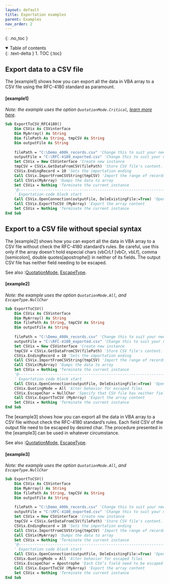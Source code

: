 ```yaml
---
layout: default
title: Exportation examples
parent: Examples
nav_order: 2
---
```


{: .no_toc }

<details open markdown="block">
  <summary>
    Table of contents
  </summary>
  {: .text-delta }
1. TOC
{:toc}
</details>

## Export data to a CSV file

The [example1] shows how you can export all the data in VBA array to a CSV file using the RFC-4180 standard as paramount. 

#### [example1]
*Note: the example uses the option `QuotationMode.Critical`, [learn more here](https://ws-garcia.github.io/VBA-CSV-interface/api/enumerations/quotationmode.html).*
```vb
Sub ExportToCSV_RFC4180()
	Dim CSVix As CSVinterface
	Dim MyArray() As String
	Dim filePath As String, tmpCSV As String
	Dim outputFile As String
	
	filePath = "C:\Demo_400k_records.csv" 'Change this to suit your needs
	outputFile = "C:\RFC-4180_exported.csv" 'Change this to suit your needs
	Set CSVix = New CSVinterface 'Create new instance
	tmpCSV = CSVix.GetDataFromCSV(filePath) 'Store CSV file's content.
	CSVix.EndingRecord = 10 'Sets the importation ending
	Call CSVix.ImportFromCSVString(tmpCSV) 'Import the range of records
	Call CSVix(MyArray) 'Dumps the data to array
	Set CSVix = Nothing 'Terminate the current instance
	'@---------------------------------------------------------------------------------
	' Exportation code block start
	Call CSVix.OpenConnection(outputFile, DeleExistingFile:=True) 'Open a physical connection to the CSV file
	Call CSVix.ExportToCSV (MyArray) 'Export the array content
	Set CSVix = Nothing 'Terminate the current instance
End Sub
```

## Export to a CSV file without special syntax

The [example2] shows how you can export all the data in VBA array to a CSV file without check the RFC-4180 standard’s rules. Be careful, use this only if the array doesn't hold especial chars (vbCrLf [vbCr, vbLf], comma [semicolon], double quotes[apostrophe]) in neither of its fields. The output CSV file has neither field needing to be escaped.

See also
:[QuotationMode](https://ws-garcia.github.io/VBA-CSV-interface/api/enumerations/quotationmode.html), [EscapeType](https://ws-garcia.github.io/VBA-CSV-interface/api/enumerations/escapetype.html).

#### [example2]
*Note: the example uses the option `QuotationMode.All`, and `EscapeType.NullChar`*
```vb
Sub ExportToCSV()
	Dim CSVix As CSVinterface
	Dim MyArray() As String
	Dim filePath As String, tmpCSV As String
	Dim outputFile As String
	
	filePath = "C:\Demo_400k_records.csv" 'Change this to suit your needs
	outputFile = "C:\RFC-4180_exported.csv" 'Change this to suit your needs
	Set CSVix = New CSVinterface 'Create new instance
	tmpCSV = CSVix.GetDataFromCSV(filePath) 'Store CSV file's content.
	CSVix.EndingRecord = 10 'Sets the importation ending
	Call CSVix.ImportFromCSVString(tmpCSV) 'Import the range of records
	Call CSVix(MyArray) 'Dumps the data to array
	Set CSVix = Nothing 'Terminate the current instance
	'@---------------------------------------------------------------------------------
	' Exportation code block start
	Call CSVix.OpenConnection(outputFile, DeleExistingFile:=True) 'Open a physical connection to the CSV file
	CSVix.QuotingMode = All 'Alter behavior for escaped files
	CSVix.EscapeChar = NullChar 'Specify that CSV file has neither field needing to be escaped.
	Call CSVix.ExportToCSV (MyArray) 'Export the array content
	Set CSVix = Nothing 'Terminate the current instance
End Sub
```
The [example3] shows how you can export all the data in VBA array to a CSV file without check the RFC-4180 standard’s rules. Each field CSV of the output file need to be escaped by desired char. The procedure presented in the [example3] can be used in whatever circumstance.

See also
:[QuotationMode](https://ws-garcia.github.io/VBA-CSV-interface/api/enumerations/quotationmode.html), [EscapeType](https://ws-garcia.github.io/VBA-CSV-interface/api/enumerations/escapetype.html).

#### [example3]
*Note: the example uses the option `QuotationMode.All`, and `EscapeType.NullChar`*
```vb
Sub ExportToCSV()
	Dim CSVix As CSVinterface
	Dim MyArray() As String
	Dim filePath As String, tmpCSV As String
	Dim outputFile As String
	
	filePath = "C:\Demo_400k_records.csv" 'Change this to suit your needs
	outputFile = "C:\RFC-4180_exported.csv" 'Change this to suit your needs
	Set CSVix = New CSVinterface 'Create new instance
	tmpCSV = CSVix.GetDataFromCSV(filePath) 'Store CSV file's content.
	CSVix.EndingRecord = 10 'Sets the importation ending
	Call CSVix.ImportFromCSVString(tmpCSV) 'Import the range of records
	Call CSVix(MyArray) 'Dumps the data to array
	Set CSVix = Nothing 'Terminate the current instance
	'@---------------------------------------------------------------------------------
	' Exportation code block start
	Call CSVix.OpenConnection(outputFile, DeleExistingFile:=True) 'Open a physical connection to the CSV file
	CSVix.QuotingMode = All 'Alter behavior for escaped files
	CSVix.EscapeChar = Apostrophe 'Each CSV’s field need to be escaped with this char.
	Call CSVix.ExportToCSV (MyArray) 'Export the array content
	Set CSVix = Nothing 'Terminate the current instance
End Sub
```